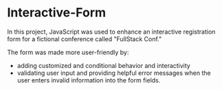 # Interactive-Form

In this project, JavaScript was used to enhance an interactive registration form for a fictional conference called "FullStack Conf."

The form was made more user-friendly by:
- adding customized and conditional behavior and interactivity
- validating user input and providing helpful error messages when the user enters invalid information into the form fields.
 
